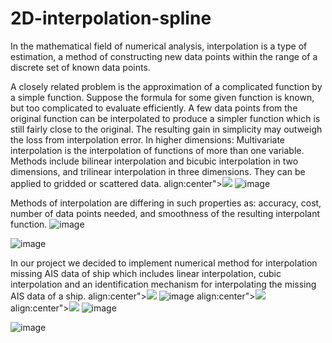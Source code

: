 # 2D-interpolation-spline
In the mathematical field of numerical analysis, interpolation is a type of estimation, a method of constructing new data points within the range of a discrete set of known data points.

A closely related problem is the approximation of a complicated function by a simple function. Suppose the formula for some given function is known, but too complicated to evaluate efficiently. A few data points from the original function can be interpolated to produce a simpler function which is still fairly close to the original. The resulting gain in simplicity may outweigh the loss from interpolation error.
In higher dimensions: Multivariate interpolation is the interpolation of functions of more than one variable. Methods include bilinear interpolation and bicubic interpolation in two dimensions, and trilinear interpolation in three dimensions. They can be applied to gridded or scattered data.
align:center"><img src="https://user-images.githubusercontent.com/90917375/138879741-f18958f5-d5b0-4b15-80ae-ccc292ed9b2c.png" /></div>
![image](https://user-images.githubusercontent.com/90917375/138879741-f18958f5-d5b0-4b15-80ae-ccc292ed9b2c.png)

Methods of interpolation are differing in such properties as: accuracy, cost, number of data points needed, and smoothness of the resulting interpolant function.
![image](https://user-images.githubusercontent.com/90917375/138879386-013d87ec-2718-4ba8-a597-bfccd5762eae.png)

![image](https://user-images.githubusercontent.com/90917375/138880279-c9dffb61-03f9-436f-8a9a-1e2376ad8a1b.png)

In our project we decided to implement numerical method for interpolation missing AIS data of ship which includes linear interpolation, cubic interpolation and an identification mechanism for interpolating the missing AIS data of a ship.
align:center"><img src="https://user-images.githubusercontent.com/90917375/138879841-d10a380f-16f9-470c-9dba-5fd6be3a75e6.png" /></div>
![image](https://user-images.githubusercontent.com/90917375/138879841-d10a380f-16f9-470c-9dba-5fd6be3a75e6.png)
align:center"><img src="https://user-images.githubusercontent.com/90917375/138879884-f60b3f43-c769-4dcf-ab1f-671737fe081a.png" /></div>
align:center"><img src="https://user-images.githubusercontent.com/90917375/138879943-e8353325-7551-4f4f-a204-2d0f30cd875f.png" /></div>
![image](https://user-images.githubusercontent.com/90917375/138879884-f60b3f43-c769-4dcf-ab1f-671737fe081a.png)

![image](https://user-images.githubusercontent.com/90917375/138879943-e8353325-7551-4f4f-a204-2d0f30cd875f.png)


